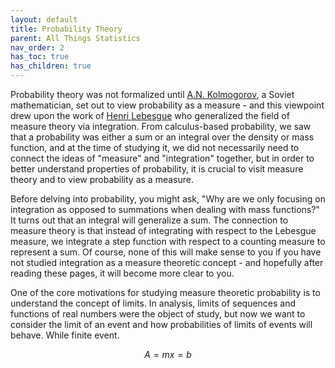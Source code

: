 ```yaml
---
layout: default
title: Probability Theory
parent: All Things Statistics
nav_order: 2
has_toc: true
has_children: true
---
```


Probability theory was not formalized until [A.N. Kolmogorov](https://en.wikipedia.org/wiki/Andrey_Kolmogorov), a Soviet mathematician, set out to view probability as a measure - and this viewpoint drew upon the work of [Henri Lebesgue](https://en.wikipedia.org/wiki/Henri_Lebesgue) who generalized the field of measure theory via integration. From calculus-based probability, we saw that a probability was either a sum or an integral over the density or mass function, and at the time of studying it, we did not necessarily need to connect the ideas of "measure" and "integration" together, but in order to better understand properties of probability, it is crucial to visit measure theory and to view probability as a measure. 

Before delving into probability, you might ask, "Why are we only focusing on integration as opposed to summations when dealing with mass functions?" It turns out that an integral will generalize a sum. The connection to measure theory is that instead of integrating with respect to the Lebesgue measure, we integrate a step function with respect to a counting measure to represent a sum. Of course, none of this will make sense to you if you have not studied integration as a measure theoretic concept - and hopefully after reading these pages, it will become more clear to you.

One of the core motivations for studying measure theoretic probability is to understand the concept of limits. In analysis, limits of sequences and functions of real numbers were the object of study, but now we want to consider the limit of an event and how probabilities of limits of events will behave. While finite event. 

$$A = mx=b$$